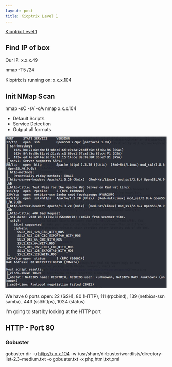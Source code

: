 ```yaml
---
layout: post
title: Kioptrix Level 1
---
```

[Kioptrix Level 1](https://www.vulnhub.com/entry/kioptrix-level-1-1,22/#)

## Find IP of box
Our IP: x.x.x.49

nmap -T5 <LHOST>/24
 
Kioptrix is running on: x.x.x.104  

## Init NMap Scan
nmap -sC -sV -oA nmap x.x.x.104
 - Default Scripts
 - Service Detection
 - Output all formats

![Initial NMap Scan](/images/KioptrixL1/Nmap1.JPG)

We have 6 ports open: 22 (SSH), 80 (HTTP), 111 (rpcbind), 139 (netbios-ssn samba), 443 (ssl/https), 1024 (status)

I'm going to start by looking at the HTTP port

## HTTP - Port 80
### Gobuster
gobuster dir -u http://x.x.x.104 -w /usr/share/dirbuster/wordlists/directory-list-2.3-medium.txt -o gobuster.txt -x php,html,txt,xml
